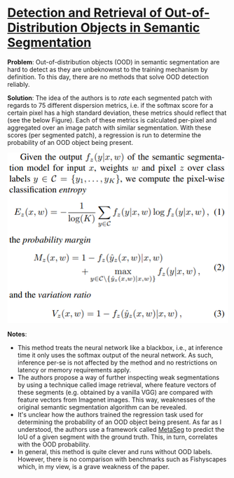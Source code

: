 # [Detection and Retrieval of Out-of-Distribution Objects in Semantic Segmentation](https://arxiv.org/pdf/2005.06831.pdf)

**Problem**: Out-of-distribution objects (OOD) in semantic segmentation are hard to detect as they are unbeknownst to the training mechanism by definition. To this day, there are no methods that solve OOD detection reliably.

**Solution**: 
The idea of the authors is to *rate* each segmented patch with regards to 75 different dispersion metrics, i.e. if the softmax score for a certain pixel has a high standard deviation, these metrics should reflect that (see the below Figure). Each of these metrics is calculated per-pixel and aggregated over an image patch with similar segmentation. With these scores (per segmented patch), a regression is run to determine the probability of an OOD object being present.


![Formulae of the metrics used](../images/metrics_ood.png)


**Notes**:
* This method treats the neural network like a blackbox, i.e., at inference time it only uses the softmax output of the neural network. As such, inference per-se is not affected by the method and no restrictions on latency or memory requirements apply.
* The authors propose a way of further inspecting weak segmentations by using a technique called image retrieval, where feature vectors of these segments (e.g. obtained by a vanilla VGG) are compared with feature vectors from Imagenet images. This way, weaknesses of the original semantic segmentation algorithm can be revealed.
* It's unclear how the authors trained the regression task used for determining the probability of an OOD object being present. As far as I understood, the authors use a framework called [MetaSeg](https://github.com/mrottmann/MetaSeg) to predict the IoU of a given segment with the ground truth. This, in turn, correlates with the OOD probability. 
* In general, this method is quite clever and runs without OOD labels. However, there is no comparison with benchmarks such as Fishyscapes which, in my view, is a grave weakness of the paper.
